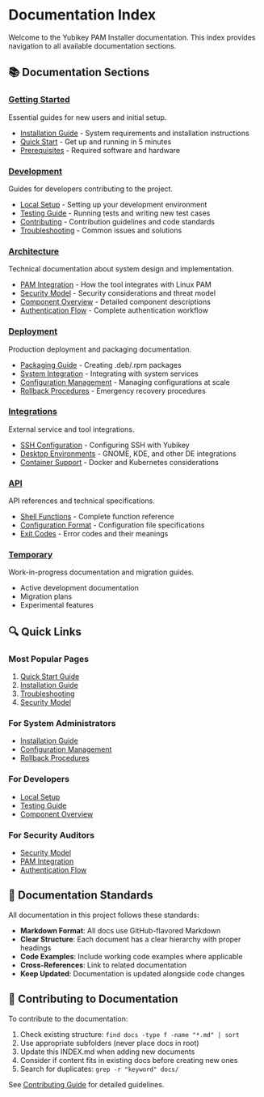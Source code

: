 # Documentation Index

Welcome to the Yubikey PAM Installer documentation. This index provides navigation to all available documentation sections.

## 📚 Documentation Sections

### [Getting Started](./getting-started/)
Essential guides for new users and initial setup.

- [Installation Guide](./getting-started/installation.md) - System requirements and installation instructions
- [Quick Start](./getting-started/quick-start.md) - Get up and running in 5 minutes
- [Prerequisites](./getting-started/prerequisites.md) - Required software and hardware

### [Development](./development/)
Guides for developers contributing to the project.

- [Local Setup](./development/local-setup.md) - Setting up your development environment
- [Testing Guide](./development/testing.md) - Running tests and writing new test cases
- [Contributing](./development/contributing.md) - Contribution guidelines and code standards
- [Troubleshooting](./development/troubleshooting.md) - Common issues and solutions

### [Architecture](./architecture/)
Technical documentation about system design and implementation.

- [PAM Integration](./architecture/pam-integration.md) - How the tool integrates with Linux PAM
- [Security Model](./architecture/security-model.md) - Security considerations and threat model
- [Component Overview](./architecture/components.md) - Detailed component descriptions
- [Authentication Flow](./architecture/auth-flow.md) - Complete authentication workflow

### [Deployment](./deployment/)
Production deployment and packaging documentation.

- [Packaging Guide](./deployment/packaging.md) - Creating .deb/.rpm packages
- [System Integration](./deployment/system-integration.md) - Integrating with system services
- [Configuration Management](./deployment/configuration.md) - Managing configurations at scale
- [Rollback Procedures](./deployment/rollback.md) - Emergency recovery procedures

### [Integrations](./integrations/)
External service and tool integrations.

- [SSH Configuration](./integrations/ssh.md) - Configuring SSH with Yubikey
- [Desktop Environments](./integrations/desktop.md) - GNOME, KDE, and other DE integrations
- [Container Support](./integrations/containers.md) - Docker and Kubernetes considerations

### [API](./api/)
API references and technical specifications.

- [Shell Functions](./api/shell-functions.md) - Complete function reference
- [Configuration Format](./api/config-format.md) - Configuration file specifications
- [Exit Codes](./api/exit-codes.md) - Error codes and their meanings

### [Temporary](./temporary/)
Work-in-progress documentation and migration guides.

- Active development documentation
- Migration plans
- Experimental features

## 🔍 Quick Links

### Most Popular Pages
1. [Quick Start Guide](./getting-started/quick-start.md)
2. [Installation Guide](./getting-started/installation.md)
3. [Troubleshooting](./development/troubleshooting.md)
4. [Security Model](./architecture/security-model.md)

### For System Administrators
- [Installation Guide](./getting-started/installation.md)
- [Configuration Management](./deployment/configuration.md)
- [Rollback Procedures](./deployment/rollback.md)

### For Developers
- [Local Setup](./development/local-setup.md)
- [Testing Guide](./development/testing.md)
- [Component Overview](./architecture/components.md)

### For Security Auditors
- [Security Model](./architecture/security-model.md)
- [PAM Integration](./architecture/pam-integration.md)
- [Authentication Flow](./architecture/auth-flow.md)

## 📖 Documentation Standards

All documentation in this project follows these standards:

- **Markdown Format**: All docs use GitHub-flavored Markdown
- **Clear Structure**: Each document has a clear hierarchy with proper headings
- **Code Examples**: Include working code examples where applicable
- **Cross-References**: Link to related documentation
- **Keep Updated**: Documentation is updated alongside code changes

## 🤝 Contributing to Documentation

To contribute to the documentation:

1. Check existing structure: `find docs -type f -name "*.md" | sort`
2. Use appropriate subfolders (never place docs in root)
3. Update this INDEX.md when adding new documents
4. Consider if content fits in existing docs before creating new ones
5. Search for duplicates: `grep -r "keyword" docs/`

See [Contributing Guide](./development/contributing.md) for detailed guidelines.